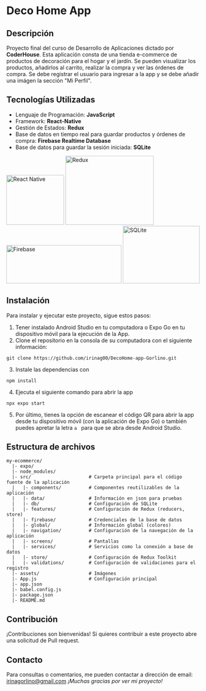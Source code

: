 # Deco Home App

## Descripción

Proyecto final del curso de Desarrollo de Aplicaciones dictado por **CoderHouse**.
Esta aplicación consta de una tienda e-commerce de productos de decoración para el hogar y el jardín. Se pueden visualizar los productos, añadirlos al carrito, realizar la compra y ver las órdenes de compra. Se debe registrar el usuario para ingresar a la app y se debe añadir una imágen la sección "Mi Perfil".

## Tecnologías Utilizadas

- Lenguaje de Programación: **JavaScript**
- Framework: **React-Native**
- Gestión de Estados: **Redux**
- Base de datos en tiempo real para guardar productos y órdenes de compra: **Firebase Realtime Database**
- Base de datos para guardar la sesión iniciada: **SQLite**

<img src="https://upload.wikimedia.org/wikipedia/commons/thumb/a/a7/React-icon.svg/1200px-React-icon.svg.png" alt="React Native" width="150" height="130">
<img src="https://upload.wikimedia.org/wikipedia/commons/thumb/4/49/Redux.png/600px-Redux.png" alt="Redux" width="230" height="180">
<img src="https://firebase.google.com/downloads/brand-guidelines/PNG/logo-standard.png" alt="Firebase" width="300" height="100">
<img src="https://upload.wikimedia.org/wikipedia/commons/thumb/3/38/SQLite370.svg/1200px-SQLite370.svg.png" alt="SQLite" width="200" height="150">

## Instalación

Para instalar y ejecutar este proyecto, sigue estos pasos:

1. Tener instalado Android Studio en tu computadora o Expo Go en tu dispositivo móvil para la ejecución de la App.
2. Clone el repositorio en la consola de su computadora con el siguiente información:

```
git clone https://github.com/irinag00/DecoHome-app-Gorlino.git
```

3. Instale las dependencias con

```
npm install
```

4. Ejecuta el siguiente comando para abrir la app

```
npx expo start
```

5. Por último, tienes la opción de escanear el código QR para abrir la app desde tu dispositivo móvil (con la aplicación de Expo Go) o también puedes apretar la letra `a ` para que se abra desde Android Studio.

## Estructura de archivos

```
my-ecommerce/
  |- expo/
  |- node_modules/
  |- src/                     # Carpeta principal para el código fuente de la aplicación
  |   |- components/          # Componentes reutilizables de la aplicación
  |   |- data/                # Información en json para pruebas
  |   |- db/                  # Configuración de SQLite
  |   |- features/            # Configuración de Redux (reducers, store)
  |   |- firebase/            # Credenciales de la base de datos
  |   |- global/              # Información global (colores)
  |   |- navigation/          # Configuración de la navegación de la aplicación
  |   |- screens/             # Pantallas
  |   |- services/            # Servicios como la conexión a base de datos
  |   |- store/               # Configuración de Redux Toolkit
  |   |- validations/         # Configuración de validaciones para el registro
  |- assets/                  # Imágenes
  |- App.js                   # Configuración principal
  |- app.json
  |- babel.config.js
  |- package.json
  |- README.md
```

## Contribución

¡Contribuciones son bienvenidas! Si quieres contribuir a este proyecto abre una solicitud de Pull request.

## Contacto

Para consultas o comentarios, me pueden contactar a dirección de email: [irinagorlino@gmail.com](irinagorlino@gmail.com)
_¡Muchas gracias por ver mi proyecto!_

